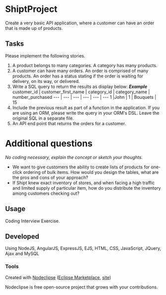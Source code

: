 

# ShiptProject

Create a very basic API application, where a customer can have an order that is made up of products.
## Tasks
Please implement the following stories.
1. A product belongs to many categories. A category has many products.
2. A customer can have many orders. An order is comprised of many products. An order has a status stating if the
order is waiting for delivery, on its way, or delivered.
3. Write a SQL query to return the results as display below:
***Example***
customer_id | customer_first_name | category_id | category_name | number_purchased
--- | --- | --- | --- | --- | ---
1 |John | 1 | Bouquets | 15
4. Include the previous result as part of a function in the application. If you are using an ORM, please write the query
in your ORM's DSL. Leave the original SQL in a separate file.
5. An API end point that returns the orders for a customer.

# Additional questions
*No coding necessary, explain the concept or sketch your thoughts.*
- We want to give customers the ability to create lists of products for one-click ordering of bulk items. How would you
design the tables, what are the pros and cons of your approach?
- If Shipt knew exact inventory of stores, and when facing a high traffic and limited supply of particular item, how do
you distribute the inventory among customers checking out?

## Usage
Coding Interview Exercise.


## Developed
Using NodeJS, AngularJS, ExpressJS, EJS, HTML, CSS, JavaScript, JQuery, Ajax and MySQL 


### Tools

Created with [Nodeclipse](https://github.com/Nodeclipse/nodeclipse-1)
 ([Eclipse Marketplace](http://marketplace.eclipse.org/content/nodeclipse), [site](http://www.nodeclipse.org))   

Nodeclipse is free open-source project that grows with your contributions.
